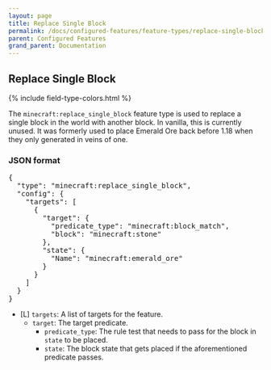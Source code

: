 ```yaml
---
layout: page
title: Replace Single Block
permalink: /docs/configured-features/feature-types/replace-single-block/
parent: Configured Features
grand_parent: Documentation
---
```


## Replace Single Block

<head>
    {% include field-type-colors.html %}
</head>

The `minecraft:replace_single_block` feature type is used to replace a single block in the world with another block. In vanilla, this is currently unused. It was formerly used to place Emerald Ore back before 1.18 when they only generated in veins of one.

### JSON format

<pre>
{
  "type": "minecraft:replace_single_block",
  "config": {
    "targets": [
      {
        "target": {
          "predicate_type": "minecraft:block_match",
          "block": "minecraft:stone"
        },
        "state": {
          "Name": "minecraft:emerald_ore"
        }
      }
    ]
  }
}
</pre>

* <span list>[L]</span> `targets`: A list of targets for the feature.
    * `target`: The target predicate.
        * `predicate_type`: The rule test that needs to pass for the block in `state` to be placed.
        * `state`: The block state that gets placed if the aforementioned predicate passes.